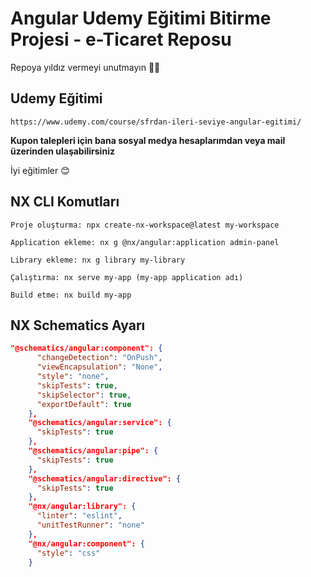 # Angular Udemy Eğitimi Bitirme Projesi - e-Ticaret Reposu

Repoya yıldız vermeyi unutmayın 🤗🤗

## Udemy Eğitimi

```dash
https://www.udemy.com/course/sfrdan-ileri-seviye-angular-egitimi/
```

**Kupon talepleri için bana sosyal medya hesaplarımdan veya mail üzerinden ulaşabilirsiniz**

İyi eğitimler 😊

## NX CLI Komutları

```dash
Proje oluşturma: npx create-nx-workspace@latest my-workspace

Application ekleme: nx g @nx/angular:application admin-panel

Library ekleme: nx g library my-library

Çalıştırma: nx serve my-app (my-app application adı)

Build etme: nx build my-app
```

## NX  Schematics Ayarı

```json
"@schematics/angular:component": {
      "changeDetection": "OnPush",
      "viewEncapsulation": "None",
      "style": "none",
      "skipTests": true,
      "skipSelector": true,
      "exportDefault": true
    },
    "@schematics/angular:service": {
      "skipTests": true
    },
    "@schematics/angular:pipe": {
      "skipTests": true
    },
    "@schematics/angular:directive": {
      "skipTests": true
    },
    "@nx/angular:library": {
      "linter": "eslint",
      "unitTestRunner": "none"
    },
    "@nx/angular:component": {
      "style": "css"
    }
```

